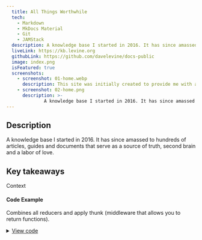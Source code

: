 ```yaml
---
  title: All Things Worthwhile
  tech:
    - Markdown
    - MkDocs Material
    - Git
    - JAMStack
  description: A knowledge base I started in 2016. It has since amassed to hundreds of articles, guides and documents that serve as a source of truth, second brain and a labor of love.
  liveLink: https://kb.levine.org
  githubLink: https://github.com/davelevine/docs-public
  image: index.png
  isFeatured: true
  screenshots:
    - screenshot: 01-home.webp
      description: This site was initially created to provide me with a better understanding of the projects I was working on at the time. It now serves as a container for all of my life projects.
    - screenshot: 02-home.png
      description: >-
              A knowledge base I started in 2016. It has since amassed to hundreds of articles, guides and documents that serve as a source of truth, second brain and a labor of love.
---
```


## Description

A knowledge base I started in 2016. It has since amassed to hundreds of articles, guides and documents that serve as a source of truth, second brain and a labor of love.

## Key takeaways

Context

#### Code Example

Combines all reducers and apply thunk (middleware that allows
you to return functions).

<details>

  <summary>
    <ins>View code</ins>
    <span>
      <i class="fa-solid fa-angle-right"></i>
    </span>
  </summary>

```js
const reducer = combineReducers({
  productList: productListReducer,
});
```

</details>
<br />

